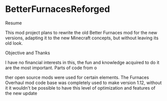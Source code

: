 # BetterFurnacesReforged
Resume

This mod project plans to rewrite the old Better Furnaces 
mod for the new versions, adapting it to the new Minecraft concepts, but without leaving its 
old look.


Objective and Thanks

I have no financial interests in this, the fun and knowledge acquired to do it are the most important.  Parts of code from o

ther open source mods were used for certain elements.  The Furnaces Overhaul mod code base was completely used to make version 1.12, without it it wouldn't be possible to have this level of optimization and features of the new update
